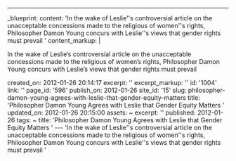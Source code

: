 ---
_blueprint:
  content: 'In the wake of Leslie''s controversial article on the unacceptable concessions
    made to the religious of women''s rights, Philosopher Damon Young concurs with
    Leslie''s views that gender rights must prevail '
  content_markup: |
    <p>In the wake of Leslie&rsquo;s controversial article on the unacceptable concessions made to the religious of women&rsquo;s rights, Philosopher Damon Young concurs with Leslie&rsquo;s views that gender rights must prevail</p>
  created_on: 2012-01-26 20:14:17
  excerpt: ''
  excerpt_markup: ''
  id: '1004'
  link: ''
  page_id: '596'
  publish_on: 2012-01-26
  site_id: '15'
  slug: philosopher-damon-young-agrees-with-leslie-that-gender-equity-matters
  title: 'Philosopher Damon Young Agrees with Leslie that Gender Equity Matters '
  updated_on: 2012-01-26 20:15:00
assets: ~
excerpt: ''
published: 2012-01-26
tags: ~
title: 'Philosopher Damon Young Agrees with Leslie that Gender Equity Matters '
--- 'In the wake of Leslie''s controversial article on the unacceptable concessions
  made to the religious of women''s rights, Philosopher Damon Young concurs with Leslie''s
  views that gender rights must prevail '
